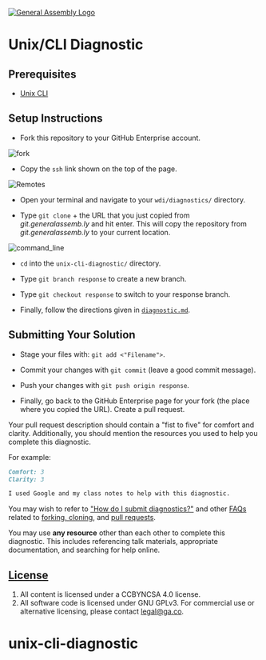 [![General Assembly Logo](https://camo.githubusercontent.com/1a91b05b8f4d44b5bbfb83abac2b0996d8e26c92/687474703a2f2f692e696d6775722e636f6d2f6b6538555354712e706e67)](https://generalassemb.ly/education/web-development-immersive)

# Unix/CLI Diagnostic

## Prerequisites

- [Unix CLI](https://git.generalassemb.ly/ga-wdi-boston/unix-cli)

## Setup Instructions

- Fork this repository to your GitHub Enterprise account.

![fork](https://cloud.githubusercontent.com/assets/10408784/16751964/6d58d6e2-47ab-11e6-8a30-8f37a80c337a.png)

- Copy the `ssh` link shown on the top of the page.

![Remotes](https://git.generalassemb.ly/storage/user/5693/files/217dfc06-d37e-11e7-94d5-dc2e5c39d7ab)

- Open your terminal and navigate to your `wdi/diagnostics/` directory.

- Type `git clone` + the URL that you just copied from _git.generalassemb.ly_
  and hit enter. This will copy the repository from _git.generalassemb.ly_ to
  your current location.

![command_line](https://git.generalassemb.ly/storage/user/5693/files/c5b2c872-d380-11e7-8891-05ad982d5c4d)

- `cd` into the `unix-cli-diagnostic/` directory.

- Type `git branch response` to create a new branch.

- Type `git checkout response` to switch to your response branch.

- Finally, follow the directions given in [`diagnostic.md`](diagnostic.md).

## Submitting Your Solution

- Stage your files with: `git add <"Filename">`.

- Commit your changes with `git commit` (leave a good commit message).

- Push your changes with `git push origin response`.

- Finally, go back to the GitHub Enterprise page for your fork (the place where
  you copied the URL). Create a pull request.

Your pull request description should contain a "fist to five" for comfort and
clarity. Additionally, you should mention the resources you used to help you
complete this diagnostic.

For example:

```md
Comfort: 3
Clarity: 3

I used Google and my class notes to help with this diagnostic.
```

You may wish to refer to
["How do I submit diagnostics?"](https://git.generalassemb.ly/ga-wdi-boston/meta/wiki/Diagnostics)
and other [FAQs](https://git.generalassemb.ly/ga-wdi-boston/meta/wiki/) related to
[forking, cloning](https://git.generalassemb.ly/ga-wdi-boston/meta/wiki/ForkAndClone),
and [pull requests](https://git.generalassemb.ly/ga-wdi-boston/meta/wiki/PullRequest).

You may use **any resource** other than each other to complete this diagnostic.
This includes referencing talk materials, appropriate documentation, and
searching for help online.

## [License](LICENSE)

1. All content is licensed under a CC­BY­NC­SA 4.0 license.
1. All software code is licensed under GNU GPLv3. For commercial use or
    alternative licensing, please contact legal@ga.co.
# unix-cli-diagnostic
